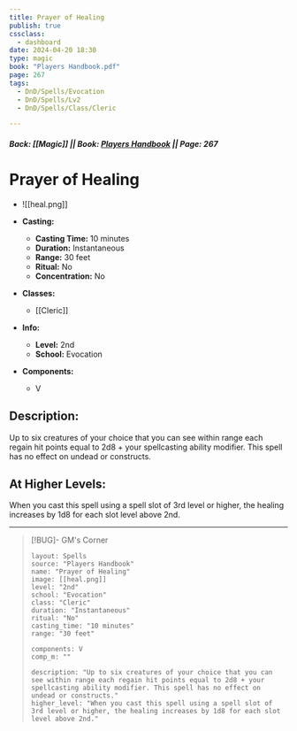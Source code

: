 ```yaml
---
title: Prayer of Healing
publish: true
cssclass:
  - dashboard
date: 2024-04-20 18:30
type: magic
book: "Players Handbook.pdf"
page: 267
tags:
  - DnD/Spells/Evocation
  - DnD/Spells/Lv2
  - DnD/Spells/Class/Cleric

---
```


##### Back: [[Magic]] || Book: [Players Handbook](https://drive.google.com/drive/folders/1O5bhpYizcIT5xxAoLOuzCRht_PVS7VSG?usp=sharing) || Page: 267

# Prayer of Healing
- ![[heal.png]]
- **Casting:**
    - **Casting Time:** 10 minutes
    - **Duration:** Instantaneous
    - **Range:** 30 feet
    - **Ritual:** No
    - **Concentration:** No
- **Classes:**
    - [[Cleric]]

- **Info:**
    - **Level:** 2nd
    - **School:** Evocation
- **Components:**
    - V


## Description:
Up to six creatures of your choice that you can see within range each regain hit points equal to 2d8 + your spellcasting ability modifier. This spell has no effect on undead or constructs.

## At Higher Levels:
When you cast this spell using a spell slot of 3rd level or higher, the healing increases by 1d8 for each slot level above 2nd.

---

> [!BUG]- GM's Corner
>
> ```statblock
> layout: Spells
> source: "Players Handbook"
> name: "Prayer of Healing"
> image: [[heal.png]]
> level: "2nd"
> school: "Evocation"
> class: "Cleric"
> duration: "Instantaneous"
> ritual: "No"
> casting_time: "10 minutes"
> range: "30 feet"
>
> components: V
> comp_m: ""
>
> description: "Up to six creatures of your choice that you can see within range each regain hit points equal to 2d8 + your spellcasting ability modifier. This spell has no effect on undead or constructs."
> higher_level: "When you cast this spell using a spell slot of 3rd level or higher, the healing increases by 1d8 for each slot level above 2nd."
> ```
